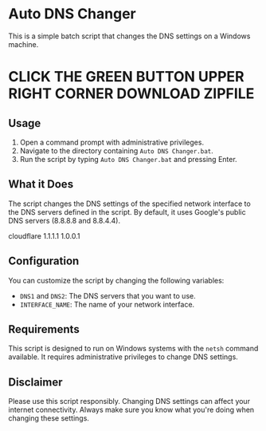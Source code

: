 # Auto DNS Changer

This is a simple batch script that changes the DNS settings on a Windows machine.



# CLICK THE GREEN BUTTON UPPER RIGHT CORNER DOWNLOAD ZIPFILE

## Usage

1. Open a command prompt with administrative privileges.
2. Navigate to the directory containing `Auto DNS Changer.bat`.
3. Run the script by typing `Auto DNS Changer.bat` and pressing Enter.

## What it Does

The script changes the DNS settings of the specified network interface to the DNS servers defined in the script. By default, it uses Google's public DNS servers (8.8.8.8 and 8.8.4.4).

cloudflare 1.1.1.1
1.0.0.1

## Configuration

You can customize the script by changing the following variables:

- `DNS1` and `DNS2`: The DNS servers that you want to use.
- `INTERFACE_NAME`: The name of your network interface.

## Requirements

This script is designed to run on Windows systems with the `netsh` command available. It requires administrative privileges to change DNS settings.

## Disclaimer

Please use this script responsibly. Changing DNS settings can affect your internet connectivity. Always make sure you know what you're doing when changing these settings.
